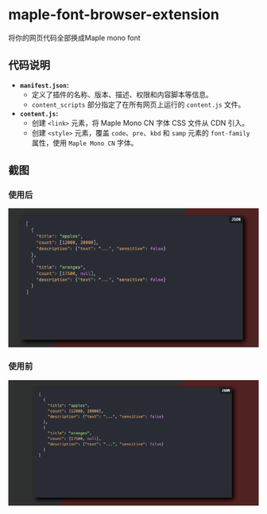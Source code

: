# maple-font-browser-extension

将你的网页代码全部换成Maple mono font

## 代码说明

*   **`manifest.json`:**
    *   定义了插件的名称、版本、描述、权限和内容脚本等信息。
    *   `content_scripts` 部分指定了在所有网页上运行的 `content.js` 文件。
*   **`content.js`:**
    *   创建 `<link>` 元素，将 Maple Mono CN 字体 CSS 文件从 CDN 引入。
    *   创建 `<style>` 元素，覆盖 `code`、`pre`、`kbd` 和 `samp` 元素的 `font-family` 属性，使用 `Maple Mono CN` 字体。

    

## 截图

### 使用后

![img.png](assets/img.png)

### 使用前
![img.png](assets/before.png)
